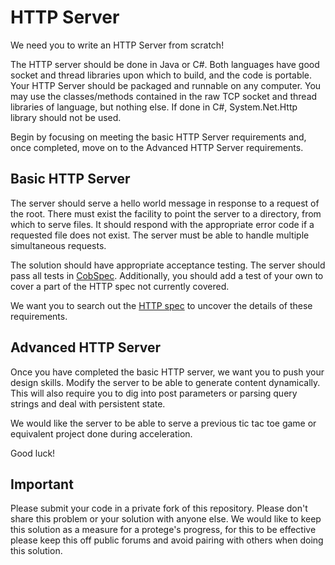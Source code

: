 # HTTP Server

We need you to write an HTTP Server from scratch!

The HTTP server should be done in Java or C#. Both languages have good socket and thread libraries upon which to build, and the code is portable. Your HTTP Server should be packaged and runnable on any computer. You may use the classes/methods contained in the raw TCP socket and thread libraries of language, but nothing else. If done in C#, System.Net.Http library should not be used.

Begin by focusing on meeting the basic HTTP Server requirements and, once completed, move on to the Advanced HTTP Server requirements.

## Basic HTTP Server

The server should serve a hello world message in response to a request of the root. There must exist the facility to point the server to a directory, from which to serve files. It should respond with the appropriate error code if a requested file does not exist. The server must be able to handle multiple simultaneous requests.

The solution should have appropriate acceptance testing. The server should pass all tests in [CobSpec](https://github.com/8thlight/cob_spec). Additionally, you should add a test of your own to cover a part of the HTTP spec not currently covered.

We want you to search out the [HTTP spec](https://tools.ietf.org/html/rfc7230) to uncover the details of these requirements.

## Advanced HTTP Server

Once you have completed the basic HTTP server, we want you to push your design skills. Modify the server to be able to generate content dynamically. This will also require you to dig into post parameters or parsing query strings and deal with persistent state. 

We would like the server to be able to serve a previous tic tac toe game or equivalent project done during acceleration.

Good luck!

## Important

Please submit your code in a private fork of this repository. Please don't share this problem or your solution with anyone else. We would like to keep this solution as a measure for a protege's progress, for this to be effective please keep this off public forums and avoid pairing with others when doing this solution.
